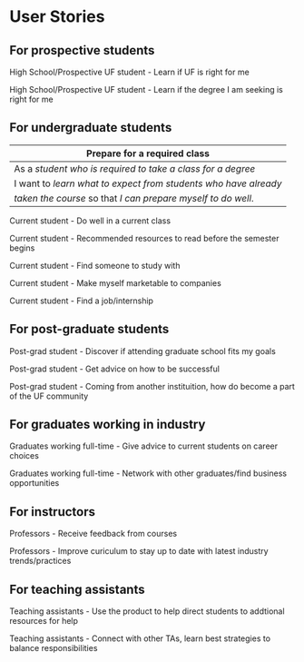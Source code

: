 # User Stories

## For prospective students

High School/Prospective UF student - Learn if UF is right for me

High School/Prospective UF student - Learn if the degree I am seeking is right for me

## For undergraduate students

|                  Prepare for a required class                   |
|-----------------------------------------------------------------|
| As a *student who is required to take a class for a degree*     |
| I want to *learn what to expect from students who have already* |
| *taken the course* so that *I can prepare myself to do well*.   |

Current student - Do well in a current class

Current student - Recommended resources to read before the semester begins

Current student - Find someone to study with

Current student - Make myself marketable to companies

Current student - Find a job/internship

## For post-graduate students

Post-grad student - Discover if attending graduate school fits my goals

Post-grad student - Get advice on how to be successful

Post-grad student - Coming from another instituition, how do become a part of the UF community

## For graduates working in industry

Graduates working full-time - Give advice to current students on career choices

Graduates working full-time - Network with other graduates/find business opportunities

## For instructors

Professors - Receive feedback from courses

Professors - Improve curiculum to stay up to date with latest industry trends/practices

## For teaching assistants

Teaching assistants - Use the product to help direct students to addtional resources for help

Teaching assistants - Connect with other TAs, learn best strategies to balance responsibilities
